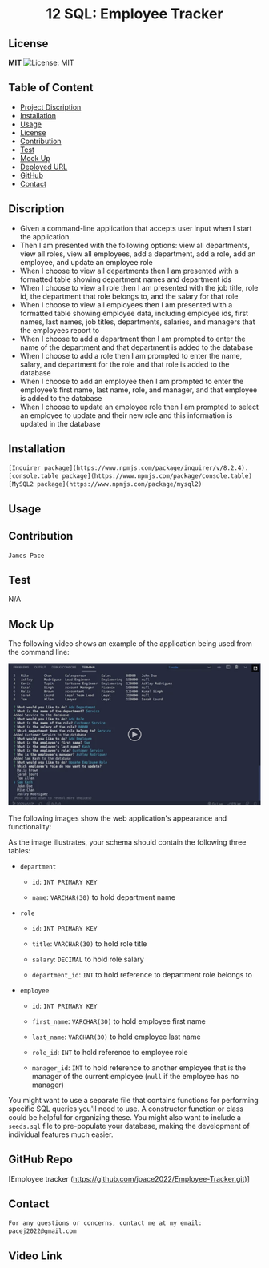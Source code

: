 <h1 align="center"> 12 SQL: Employee Tracker </h1>  

## License

**MIT** ![License: MIT](https://img.shields.io/badge/License-MIT-yellow.svg)

## Table of Content
- [Project Discription](#discription)
- [Installation](#installation)
- [Usage](#usage)
- [License](#license)
- [Contribution](#contribution)
- [Test](#test)
- [Mock Up](#mockup)
- [Deployed URL](#deployedurl)
- [GitHub](#github)
- [Contact](#contact)

## Discription

- Given a command-line application that accepts user input when I start the application. 
- Then I am presented with the following options: view all departments, view all roles, view all employees, add a department, add a role, add an employee, and update an employee role
- When I choose to view all departments then I am presented with a formatted table showing department names and department ids
- When I choose to view all role then I am presented with the job title, role id, the department that role belongs to, and the salary for that role
- When I choose to view all employees then I am presented with a formatted table showing employee data, including employee ids, first names, last names, job titles, departments, salaries, and managers that the employees report to
- When I choose to add a department then I am prompted to enter the name of the department and that department is added to the database
- When I choose to add a role then I am prompted to enter the name, salary, and department for the role and that role is added to the database
- When I choose to add an employee then I am prompted to enter the employee’s first name, last name, role, and manager, and that employee is added to the database
- When I choose to update an employee role then I am prompted to select an employee to update and their new role and this information is updated in the database

## Installation
    [Inquirer package](https://www.npmjs.com/package/inquirer/v/8.2.4).
    [console.table package](https://www.npmjs.com/package/console.table)
    [MySQL2 package](https://www.npmjs.com/package/mysql2)
    

## Usage


## Contribution
    James Pace

## Test
   N/A
## Mock Up
The following video shows an example of the application being used from the command line:

[![A video thumbnail shows the command-line employee management application with a play button overlaying the view.](./Assets/12-sql-homework-video-thumbnail.png)](https://2u-20.wistia.com/medias/2lnle7xnpk)

The following images show the web application's appearance and functionality:

As the image illustrates, your schema should contain the following three tables:

* `department`

    * `id`: `INT PRIMARY KEY`

    * `name`: `VARCHAR(30)` to hold department name

* `role`

    * `id`: `INT PRIMARY KEY`

    * `title`: `VARCHAR(30)` to hold role title

    * `salary`: `DECIMAL` to hold role salary

    * `department_id`: `INT` to hold reference to department role belongs to

* `employee`

    * `id`: `INT PRIMARY KEY`

    * `first_name`: `VARCHAR(30)` to hold employee first name

    * `last_name`: `VARCHAR(30)` to hold employee last name

    * `role_id`: `INT` to hold reference to employee role

    * `manager_id`: `INT` to hold reference to another employee that is the manager of the current employee (`null` if the employee has no manager)

You might want to use a separate file that contains functions for performing specific SQL queries you'll need to use. A constructor function or class could be helpful for organizing these. You might also want to include a `seeds.sql` file to pre-populate your database, making the development of individual features much easier.


## GitHub Repo
   [Employee tracker (https://github.com/jpace2022/Employee-Tracker.git)] 

## Contact
    For any questions or concerns, contact me at my email: pacej2022@gmail.com
    

## Video Link